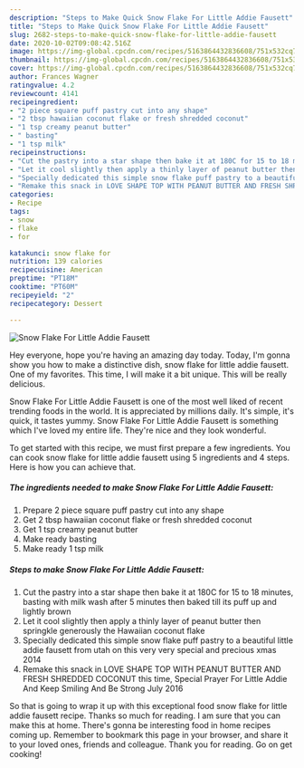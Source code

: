 ```yaml
---
description: "Steps to Make Quick Snow Flake For Little Addie Fausett"
title: "Steps to Make Quick Snow Flake For Little Addie Fausett"
slug: 2682-steps-to-make-quick-snow-flake-for-little-addie-fausett
date: 2020-10-02T09:08:42.516Z
image: https://img-global.cpcdn.com/recipes/5163864432836608/751x532cq70/snow-flake-for-little-addie-fausett-recipe-main-photo.jpg
thumbnail: https://img-global.cpcdn.com/recipes/5163864432836608/751x532cq70/snow-flake-for-little-addie-fausett-recipe-main-photo.jpg
cover: https://img-global.cpcdn.com/recipes/5163864432836608/751x532cq70/snow-flake-for-little-addie-fausett-recipe-main-photo.jpg
author: Frances Wagner
ratingvalue: 4.2
reviewcount: 4141
recipeingredient:
- "2 piece square puff pastry cut into any shape"
- "2 tbsp hawaiian coconut flake or fresh shredded coconut"
- "1 tsp creamy peanut butter"
- " basting"
- "1 tsp milk"
recipeinstructions:
- "Cut the pastry into a star shape then bake it at 180C for 15 to 18 minutes, basting with milk wash after 5 minutes then baked till its puff up and lightly brown"
- "Let it cool slightly then apply a thinly layer of peanut butter then springkle generously the Hawaiian coconut flake"
- "Specially dedicated this simple snow flake puff pastry to a beautiful little addie fausett from utah on this very very special and precious xmas 2014"
- "Remake this snack in LOVE SHAPE TOP WITH PEANUT BUTTER AND FRESH SHREDDED COCONUT this time, Special Prayer For Little Addie And Keep Smiling And Be Strong July 2016"
categories:
- Recipe
tags:
- snow
- flake
- for

katakunci: snow flake for 
nutrition: 139 calories
recipecuisine: American
preptime: "PT18M"
cooktime: "PT60M"
recipeyield: "2"
recipecategory: Dessert

---
```



![Snow Flake For Little Addie Fausett](https://img-global.cpcdn.com/recipes/5163864432836608/751x532cq70/snow-flake-for-little-addie-fausett-recipe-main-photo.jpg)

Hey everyone, hope you're having an amazing day today. Today, I'm gonna show you how to make a distinctive dish, snow flake for little addie fausett. One of my favorites. This time, I will make it a bit unique. This will be really delicious.

Snow Flake For Little Addie Fausett is one of the most well liked of recent trending foods in the world. It is appreciated by millions daily. It's simple, it's quick, it tastes yummy. Snow Flake For Little Addie Fausett is something which I've loved my entire life. They're nice and they look wonderful.




To get started with this recipe, we must first prepare a few ingredients. You can cook snow flake for little addie fausett using 5 ingredients and 4 steps. Here is how you can achieve that.

<!--inarticleads1-->

##### The ingredients needed to make Snow Flake For Little Addie Fausett:

1. Prepare 2 piece square puff pastry cut into any shape
1. Get 2 tbsp hawaiian coconut flake or fresh shredded coconut
1. Get 1 tsp creamy peanut butter
1. Make ready  basting
1. Make ready 1 tsp milk




<!--inarticleads2-->

##### Steps to make Snow Flake For Little Addie Fausett:

1. Cut the pastry into a star shape then bake it at 180C for 15 to 18 minutes, basting with milk wash after 5 minutes then baked till its puff up and lightly brown
1. Let it cool slightly then apply a thinly layer of peanut butter then springkle generously the Hawaiian coconut flake
1. Specially dedicated this simple snow flake puff pastry to a beautiful little addie fausett from utah on this very very special and precious xmas 2014
1. Remake this snack in LOVE SHAPE TOP WITH PEANUT BUTTER AND FRESH SHREDDED COCONUT this time, Special Prayer For Little Addie And Keep Smiling And Be Strong July 2016




So that is going to wrap it up with this exceptional food snow flake for little addie fausett recipe. Thanks so much for reading. I am sure that you can make this at home. There's gonna be interesting food in home recipes coming up. Remember to bookmark this page in your browser, and share it to your loved ones, friends and colleague. Thank you for reading. Go on get cooking!
